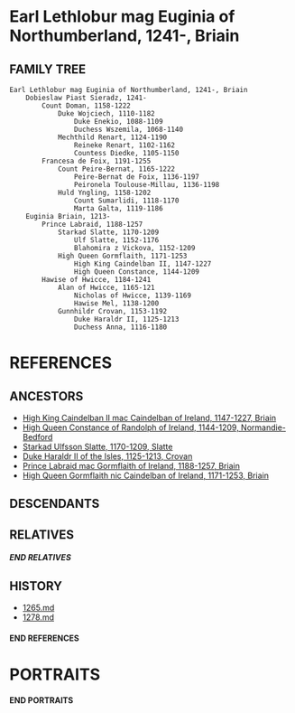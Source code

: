 # Earl Lethlobur mag Euginia of Northumberland, 1241-, Briain

## FAMILY TREE 
```
Earl Lethlobur mag Euginia of Northumberland, 1241-, Briain
    Dobieslaw Piast Sieradz, 1241-
        Count Doman, 1158-1222    
            Duke Wojciech, 1110-1182
                Duke Enekio, 1088-1109
                Duchess Wszemila, 1068-1140
            Mechthild Renart, 1124-1190
                Reineke Renart, 1102-1162
                Countess Diedke, 1105-1150
        Francesa de Foix, 1191-1255
            Count Peire-Bernat, 1165-1222
                Peire-Bernat de Foix, 1136-1197
                Peironela Toulouse-Millau, 1136-1198
            Huld Yngling, 1158-1202
                Count Sumarlidi, 1118-1170
                Marta Galta, 1119-1186
    Euginia Briain, 1213-
        Prince Labraid, 1188-1257
            Starkad Slatte, 1170-1209
                Ulf Slatte, 1152-1176
                Blahomira z Vickova, 1152-1209
            High Queen Gormflaith, 1171-1253
                High King Caindelban II, 1147-1227
                High Queen Constance, 1144-1209
        Hawise of Hwicce, 1184-1241
            Alan of Hwicce, 1165-121
                Nicholas of Hwicce, 1139-1169
                Hawise Mel, 1138-1200
            Gunnhildr Crovan, 1153-1192
                Duke Haraldr II, 1125-1213
                Duchess Anna, 1116-1180

```

# REFERENCES

## ANCESTORS
* [High King Caindelban II mac Caindelban of Ireland, 1147-1227, Briain](caindelban_ii_mac_caindelban_1147.md)
* [High Queen Constance of Randolph of Ireland, 1144-1209, Normandie-Bedford](constance_randolph_1144.md)
* [Starkad Ulfsson Slatte, 1170-1209, Slatte](starkad_ulfsson_1170.md)
* [Duke Haraldr II of the Isles, 1125-1213, Crovan](haraldr_ii_1125.md)
* [Prince Labraid mac Gormflaith of Ireland, 1188-1257, Briain](labraid_mac_gormflaith_1188.md)
* [High Queen Gormflaith nic Caindelban of Ireland, 1171-1253, Briain](gormflaith_nic_caindelban_1171.md)

## DESCENDANTS

## RELATIVES

##### END RELATIVES 
## HISTORY
* [1265.md](../h/1265.md)
* [1278.md](../h/1278.md)

#### END REFERENCES

# PORTRAITS

#### END PORTRAITS

